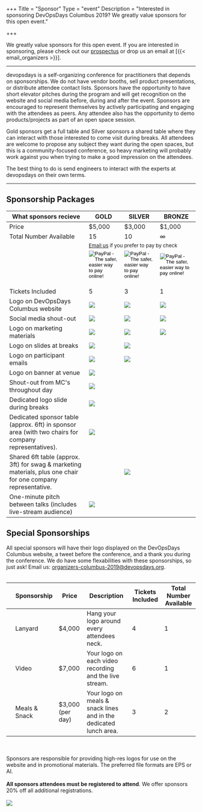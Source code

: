 +++
Title = "Sponsor"
Type = "event"
Description = "Interested in sponsoring DevOpsDays Columbus 2019? We greatly value sponsors for this open event."


+++
<div class = "row">
<div class = "col-md-8 col-sm-12">
We greatly value sponsors for this open event.  If you are interested in sponsoring, please check out our <a href="https://docs.google.com/presentation/d/1TxnL6EMcEjuruwyCldL5b3RYybg_p2waPC9T9SQK4FI" target="_blank">prospectus</a> or drop us an email at [{{< email_organizers >}}].

<hr>
<p>
devopsdays is a self-organizing conference for practitioners that depends on sponsorships. We do not have vendor booths, sell product presentations, or distribute attendee contact lists. Sponsors have the opportunity to have short elevator pitches during the program and will get recognition on the website and social media before, during and after the event. Sponsors are encouraged to represent themselves by actively participating and engaging with the attendees as peers. Any attendee also has the opportunity to demo products/projects as part of an open space session.
</p>
<p>
Gold sponsors get a full table and Silver sponsors a shared table where they can interact with those interested to come visit during breaks. All attendees are welcome to propose any subject they want during the open spaces, but this is a community-focused conference, so heavy marketing will probably work against you when trying to make a good impression on the attendees.
</p>
<p>
The best thing to do is send engineers to interact with the experts at devopsdays on their own terms.
</p>

<hr/>

<h2>Sponsorship Packages</h2>

<table class="table table-bordered table-hover">
  <thead>
    <tr>
      <th scope="col">What sponsors recieve</th>
      <th scope="col">GOLD</th>
      <th scope="col">SILVER</th>
      <th scope="col">BRONZE</th>
    </tr>
  </thead>
  <tbody>
    <tr>
      <td>Price</td>
      <td>$5,000</td>
      <td>$3,000</td>
      <td>$1,000</td>
    </tr>
    <tr>
      <td>Total Number Available</td>
      <td>15</td>
      <td>10</td>
      <td>∞</td>
    </tr>
    <tr>
      <td></td>
      <td colspan="3"><small>
      <a href="mailto:organizers-columbus-2019@devopsdays.org?subject=DevOpsDays%20Columbus%202019%20Sponsorship">Email us</a> if you prefer to pay by check
      </small></td>
    </tr>
    <tr>
      <td></td>
      <td>
        <!-- gold Paypal button  -->
        <form action="https://www.paypal.com/cgi-bin/webscr" method="post" target="_top">
          <input type="hidden" name="cmd" value="_s-xclick">
          <input type="hidden" name="hosted_button_id" value="QYL52DRDYWCYY">
          <input type="image" src="https://www.paypalobjects.com/en_US/i/btn/btn_paynow_LG.gif" border="0" name="submit" alt="PayPal - The safer, easier way to pay online!">
          <img alt="" border="0" src="https://www.paypalobjects.com/en_US/i/scr/pixel.gif" width="1" height="1">
        </form>
        <!-- 
        <a href="mailto:organizers-columbus-2019@devopsdays.org?subject=Interested%20in%20Sponsoring%20DevOpsDays%20Columbus%202019">Contact us</a> -->
      </td>
      <td>
        <!-- silver Paypal button  -->
        <form action="https://www.paypal.com/cgi-bin/webscr" method="post" target="_top">
          <input type="hidden" name="cmd" value="_s-xclick">
          <input type="hidden" name="hosted_button_id" value="7KRQ4GVQFGUJY">
          <input type="image" src="https://www.paypalobjects.com/en_US/i/btn/btn_paynow_LG.gif" border="0" name="submit" alt="PayPal - The safer, easier way to pay online!">
          <img alt="" border="0" src="https://www.paypalobjects.com/en_US/i/scr/pixel.gif" width="1" height="1">
        </form>
        <!-- <a href="mailto:organizers-columbus-2019@devopsdays.org?subject=Interested%20in%20Sponsoring%20DevOpsDays%20Columbus%202019">Contact us</a> -->
      </td>
      <td>
        <!-- bronze Paypal button  -->
        <form action="https://www.paypal.com/cgi-bin/webscr" method="post" target="_top">
          <input type="hidden" name="cmd" value="_s-xclick">
          <input type="hidden" name="hosted_button_id" value="CZB438P34F8PJ">
          <input type="image" src="https://www.paypalobjects.com/en_US/i/btn/btn_paynow_LG.gif" border="0" name="submit" alt="PayPal - The safer, easier way to pay online!">
          <img alt="" border="0" src="https://www.paypalobjects.com/en_US/i/scr/pixel.gif" width="1" height="1">
        </form>
      </td>
    </tr>
    <tr>
      <td>Tickets Included</td>
      <td>5</td>
      <td>3</td>
      <td>1</td>
    </tr>
    <tr>
      <td>Logo on DevOpsDays Columbus website</td>
      <td><img src = "/events/2019-columbus/colum-bus.png"></td>
      <td><img src = "/events/2019-columbus/colum-bus.png"></td>
      <td><img src = "/events/2019-columbus/colum-bus.png"></td>
    </tr>
    <tr>
      <td>Social media shout-out</td>
      <td><img src = "/events/2019-columbus/colum-bus.png"></td>
      <td><img src = "/events/2019-columbus/colum-bus.png"></td>
      <td><img src = "/events/2019-columbus/colum-bus.png"></td>
    </tr>
    <tr>
      <td>Logo on marketing materials</td>
      <td><img src = "/events/2019-columbus/colum-bus.png"></td>
      <td><img src = "/events/2019-columbus/colum-bus.png"></td>
      <td><img src = "/events/2019-columbus/colum-bus.png"></td>
    </tr>
    <tr>
      <td>Logo on slides at breaks</td>
      <td><img src = "/events/2019-columbus/colum-bus.png"></td>
      <td><img src = "/events/2019-columbus/colum-bus.png"></td>
      <td></td>
    </tr>
    <tr>
      <td>Logo on participant emails</td>
      <td><img src = "/events/2019-columbus/colum-bus.png"></td>
      <td><img src = "/events/2019-columbus/colum-bus.png"></td>
      <td></td>
    </tr>
    <tr>
      <td>Logo on banner at venue</td>
      <td><img src = "/events/2019-columbus/colum-bus.png"></td>
      <td></td>
      <td></td>
    </tr>
    <tr>
      <td>Shout-out from MC's throughout day</td>
      <td><img src = "/events/2019-columbus/colum-bus.png"></td>
      <td></td>
      <td></td>
    </tr>
    <tr>
      <td>Dedicated logo slide during breaks</td>
      <td><img src = "/events/2019-columbus/colum-bus.png"></td>
      <td></td>
      <td></td>
    </tr>
    <tr>
      <td>Dedicated sponsor table (approx. 6ft) in sponsor area (with two chairs for company representatives).</td>
      <td><img src = "/events/2019-columbus/colum-bus.png"></td>
      <td></td>
      <td></td>
    </tr>
    <tr>
      <td>Shared 6ft table (approx. 3ft) for swag & marketing materials, plus one chair for one company representative.</td>
      <td></td>
      <td><img src = "/events/2019-columbus/colum-bus.png"></td>
      <td></td>
    </tr>
    <tr>
      <td>One-minute pitch between talks (includes live-stream audience)</td>
      <td><img src = "/events/2019-columbus/colum-bus.png"></td>
      <td></td>
      <td></td>
    </tr>
  </tbody>
</table>

<h2>Special Sponsorships</h2>

All special sponsors will have their logo displayed on the DevOpsDays Columbus website, a tweet before the conference, and a thank you during the conference. We do have some flexabilities with these sponsorships, so just ask! Email us: <a href="mailto:organizers-columbus-2019@devopsdays.org">organizers-columbus-2019@devopsdays.org</a>.
<br/><br/>

<table class="table table-bordered table-hover">
  <thead>
    <tr>
      <th scope="col"></th>
      <th scope="col">Sponsorship</th>
      <th scope="col">Price</th>
      <th scope="col">Description</th>
      <th scope="col">Tickets Included</th>
      <th scope="col">Total Number Available</th>
    </tr>
  </thead>
  <tbody>
    <tr>
      <td align="center"><i class="fa fa-pencil-square-o fa-4x"></i></td>
      <td>Lanyard</td>
      <td>$4,000</td>
      <td>Hang your logo around every attendees neck.</td>
      <td>4</td>
      <td>1</td>
    </tr>
    <tr>
      <td align="center"><i class="fa fa-video-camera fa-4x"></i></td>
      <td>Video</td>
      <td>$7,000</td>
      <td>Your logo on each video recording and the live stream.</td>
      <td>6</td>
      <td>1</td>
    </tr>
    <tr>
      <td align="center"><i class="fa fa-cutlery fa-4x"></i></td>
      <td>Meals & Snack</td>
      <td>$3,000 (per day)</td>
      <td>Your logo on meals & snack lines and in the dedicated lunch area.</td>
      <td>3</td>
      <td>2</td>
    </tr>
  </tbody>
</table>

<div class = "row">
<div class = "col-12">
  <br/>
  <br/>
  Sponsors are responsible for providing high-res logos for use on the website and in promotional materials.  The preferred file formats are EPS or AI.
  <br/><br/>
  <b>All sponsors attendees must be registered to attend</b>. We offer sponsors 20% off all additional registrations.
<br><br>
</div>
</div>
</div>
<div class = "col-md-4 col-sm-12">
<a href = "https://docs.google.com/presentation/d/1TxnL6EMcEjuruwyCldL5b3RYybg_p2waPC9T9SQK4FI" target="_blank"><img src = "/events/2019-columbus/2019_Columbus_Promo_Flyer.png" class="img-fluid""></a>
</div>
</div>